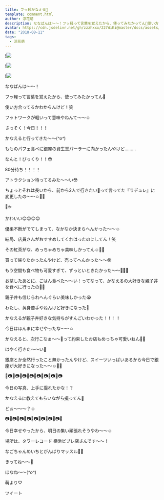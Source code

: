 ```yaml
---
title: フッ軽かなえる🌷
template: comment.html
author: 涼花萌
description: ななばんは〜〜！フッ軽って言葉を覚えたから、使ってみたかってん🙈使い方合ってるかわからんけど！笑フットワークが軽いって意味やねんて〜〜☺️さっそく！...
avatar: https://cdn.jsdelivr.net/gh/zzzhxxx/227WiKi@master/docs/assets/photo/avatar/moe.jpg
date: "2018-08-11"
tags:
  - 涼花萌
---
```


!![](https://cdn.jsdelivr.net/gh/227WiKi/227WiKi-image@master/blog-image/moe-2018-08-11_1.jpg)

!![](https://cdn.jsdelivr.net/gh/227WiKi/227WiKi-image@master/blog-image/moe-2018-08-11_2.jpg)

!![](https://cdn.jsdelivr.net/gh/227WiKi/227WiKi-image@master/blog-image/moe-2018-08-11_3.jpg)






ななばんは〜〜！




フッ軽って言葉を覚えたから、使ってみたかってん🙈


使い方合ってるかわからんけど！笑



フットワークが軽いって意味やねんて〜〜☺️









さっそく！今日！！！


かなえると行ってきた〜〜(*^o^*)














もものパフェ食べに銀座の資生堂パーラーに向かったんやけど………





なんと！びっくり！！😳





80分待ち！！！！





アトラクション待ってるみた〜〜い😳






ちょっとそれは長いから、前から2人で行きたい💓って言ってた『ラデュレ』に変更したの〜〜☺️💓💓






🍰☕️







かわいい😍😍😍😍




優柔不断がでてしまって、なかなか決まらへんかった〜〜☺️





結局、店員さんがおすすめしてくれはったのにしてん！笑



その紅茶がな、めっちゃめちゃ美味しかってん☺️💓💓




買って帰りたかったんやけど、売ってへんかった〜〜😢






もう空間も食べ物も可愛すぎて、ずっといときたかった〜〜💓💓💓











お茶したあとに、ごはん食べた〜〜い！ってなって、かなえるの大好きな親子丼を食べに行ったの🐓🐥











親子丼も信じられへんぐらい美味しかった😭



わたし、黄身苦手やねんけど好きになった💓




かなえるが親子丼好きな気持ちがすんごいわかった！！！！










今日はほんまに幸せやったな〜〜☺️




かなえると、次行こなぁ〜〜💓って約束したお店もめっちゃ可愛いねん💓💓



はやく行きた〜〜い🤗








銀座とか全然行ったこと無かったんやけど、スイーツいっぱいあるから今日で銀座が大好きになった〜〜☺️💓💓









📸📷📸📷📸📷📸📷📸📷📸📷📸📷📸📷



今日の写真、上手に撮れたかな！？


かなえるに教えてもらいながら撮ってん📸


どぉ〜〜〜？☺️



📷📸📷📸📷📸📷📸📷📸📷📸📷📸📷📸










今日幸せやったから、明日の集い頑張れそうやわ〜〜☺️



場所は、タワーレコード 横浜ビブレ店さんです〜〜！


なごちゃんめいちとがんばりマッスル💪🏻




きってね〜〜💓







ほなね〜〜(*^o^*)



萌より♡


ツイート



